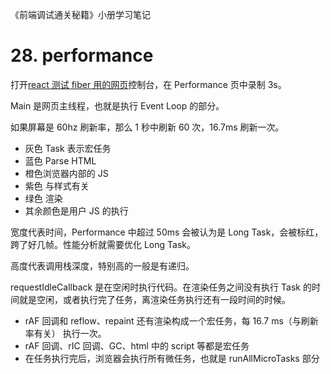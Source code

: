 《前端调试通关秘籍》小册学习笔记

# 28. performance

打开[react 测试 fiber 用的网页](https://claudiopro.github.io/react-fiber-vs-stack-demo/fiber.html)控制台，在 Performance 页中录制 3s。

Main 是网页主线程，也就是执行 Event Loop 的部分。

如果屏幕是 60hz 刷新率，那么 1 秒中刷新 60 次，16.7ms 刷新一次。

- 灰色 Task 表示宏任务
- 蓝色 Parse HTML
- 橙色浏览器内部的 JS
- 紫色 与样式有关
- 绿色 渲染
- 其余颜色是用户 JS 的执行

宽度代表时间，Performance 中超过 50ms 会被认为是 Long Task，会被标红，跨了好几帧。性能分析就需要优化 Long Task。

高度代表调用栈深度，特别高的一般是有递归。

requestIdleCallback 是在空闲时执行代码。在渲染任务之间没有执行 Task 的时间就是空闲，或者执行完了任务，离渲染任务执行还有一段时间的时候。

- rAF 回调和 reflow、repaint 还有渲染构成一个宏任务，每 16.7 ms（与刷新率有关） 执行一次。
- rAF 回调、rIC 回调、GC、html 中的 script 等都是宏任务
- 在任务执行完后，浏览器会执行所有微任务，也就是 runAllMicroTasks 部分
